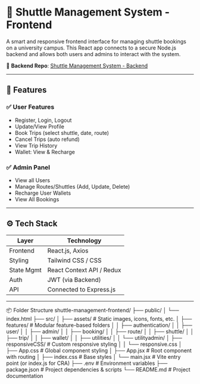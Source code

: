 # 🚌 Shuttle Management System - Frontend

A smart and responsive frontend interface for managing shuttle bookings on a university campus. This React app connects to a secure Node.js backend and allows both users and admins to interact with the system.

🔗 **Backend Repo**: [Shuttle Management System - Backend](https://github.com/Khushi1620/Shuttle_Management_System)

---

## 🚀 Features

### ✅ User Features
- Register, Login, Logout
- Update/View Profile
- Book Trips (select shuttle, date, route)
- Cancel Trips (auto refund)
- View Trip History
- Wallet: View & Recharge

### ✅ Admin Panel
- View all Users
- Manage Routes/Shuttles (Add, Update, Delete)
- Recharge User Wallets
- View All Bookings

---

## ⚙️ Tech Stack

| Layer     | Technology              |
|-----------|--------------------------|
| Frontend  | React.js, Axios          |
| Styling   | Tailwind CSS / CSS       |
| State Mgmt| React Context API / Redux|
| Auth      | JWT (via Backend)        |
| API       | Connected to Express.js  |

---

📦 Folder Structure
shuttle-management-frontend/
├── public/
│   └── index.html
├── src/
│   ├── assets/                   # Static images, icons, fonts, etc.
│   ├── features/                 # Modular feature-based folders
│   │   ├── authentication/
│   │   ├── user/
│   │   ├── admin/
│   │   ├── booking/
│   │   ├── route/
│   │   ├── shuttle/
│   │   ├── trip/
│   │   ├── wallet/
│   │   ├── utilities/
│   │   └── utilityadmin/
│   ├── responsiveCSS/          # Custom responsive styling
│   │   └── responsive.css
│   ├── App.css                  # Global component styling
│   ├── App.jsx                  # Root component with routing
│   ├── index.css                # Base styles
│   └── main.jsx                 # Vite entry point (or index.js for CRA)
├── .env                         # Environment variables
├── package.json                 # Project dependencies & scripts
└── README.md                    # Project documentation

